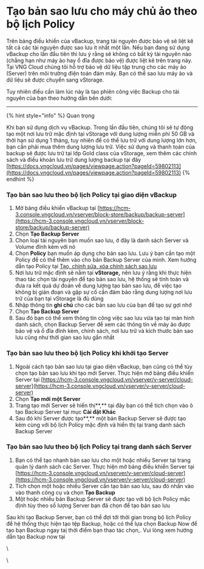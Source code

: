 # Tạo bản sao lưu cho máy chủ ảo theo bộ lịch Policy

Trên bảng điều khiển của vBackup, trang tài nguyên được bảo vệ sẽ liệt kê tất cả các tài nguyên được sao lưu ít nhất một lần. Nếu bạn đang sử dụng vBackup cho lần đầu tiên thì lưu ý rằng sẽ không có bất kỳ tài nguyên nào (chẳng hạn như máy ảo hay ổ đĩa được bảo vệ) được liệt kê trên trang này. Tại VNG Cloud chúng tôi hỗ trợ bảo vệ dữ liệu tập trung cho các máy ảo (Server) trên môi trường điện toán đám mây. Bạn có thể sao lưu máy ảo và dữ liệu sẽ được chuyển sang vStorage.

Tuy nhiên điều cần làm lúc này là tạo phiên công việc Backup cho tài nguyên của bạn theo hướng dẫn bên dưới:

***



{% hint style="info" %}
Quan trọng

Khi bạn sử dụng dịch vụ vBackup. Trong lần đầu tiên, chúng tôi sẽ tự động tạo một nơi lưu trữ mặc định tại vStorage với dung lượng miễn phí 50 GB và thời hạn sử dụng 1 tháng, tuy nhiên để có thể lưu trữ với dung lượng lớn hơn, bạn cần phải mua thêm dung lượng lưu trữ. Việc sử dụng và thanh toán của backup sẽ được lưu trữ tại lớp Gold class của vStorage, xem thêm các chính sách và điều khoản lưu trữ dung lượng backup tại đây [https://docs.vngcloud.vn/pages/viewpage.action?pageId=59802113](https://docs.vngcloud.vn/pages/viewpage.action?pageId=59802113)
{% endhint %}



### **Tạo bản sao lưu theo bộ lịch Policy tại giao diện vBackup** <a href="#taobansaoluuchomaychuaotheobolichpolicy-taobansaoluutheobolichpolicytaigiaodienvbackup" id="taobansaoluuchomaychuaotheobolichpolicy-taobansaoluutheobolichpolicytaigiaodienvbackup"></a>

1. Mở bảng điều khiển vBackup tại [https://hcm-3.console.vngcloud.vn/vserver/block-store/backup/backup-server](https://hcm-3.console.vngcloud.vn/vserver/block-store/backup/backup-server)
2. Chọn **Tạo Backup Server**
3. Chọn loại tài nguyên bạn muốn sao lưu, ở đây là danh sách Server và Volume đính kèm với nó
4. Chọn **Policy** bạn muốn áp dụng cho bản sao lưu. Lưu ý bạn cần tạo một Policy để có thể thêm vào cho bản Backup Server của mình. Xem hướng dẫn tạo Policy tại [Tạo, chỉnh sửa, xóa chính sách sao lưu](https://docs.vngcloud.vn/pages/viewpage.action?pageId=49649848\&src=contextnavpagetreemode)
5. Nơi lưu trữ mặc định sẽ nằm tại **vStorage,** nên lưu ý rằng khi thực hiện thao tác chọn tài nguyên để tạo bản sao lưu, hệ thống sẽ tính toán và đưa ra kết quả dự đoán về dung lượng tạo bản sao lưu, để việc tạo không bị gián đoạn và gặp sự cố cần đảm bảo rằng dung lượng nơi lưu trữ của bạn tại vStorage là đủ dùng
6. Nhập thông tin **ghi chú** cho các bản sao lưu của bạn để tạo sự gợi nhớ&#x20;
7. Chọn **Tạo Backup Server**
8. Sau đó bạn có thể xem thông tin công việc sao lưu vừa tạo tại màn hình danh sách, chọn Backup Server để xem các thông tin về máy ảo được bảo vệ và ổ đĩa đính kèm, chính sách, nơi lưu trữ và kích thước bản sao lưu cũng như thời gian sao lưu gần nhất

### **Tạo bản sao lưu theo bộ lịch Policy khi khởi tạo Server** <a href="#taobansaoluuchomaychuaotheobolichpolicy-taobansaoluutheobolichpolicykhikhoitaoserver" id="taobansaoluuchomaychuaotheobolichpolicy-taobansaoluutheobolichpolicykhikhoitaoserver"></a>

1. Ngoài cách tạo bản sao lưu tại giao diện vBackup, bạn cũng có thể tùy chọn tạo bản sao lưu khi tạo mới Server. Thực hiện mở bảng điều khiển Server tại [https://hcm-3.console.vngcloud.vn/vserver/v-server/cloud-server](https://hcm-3.console.vngcloud.vn/vserver/v-server/cloud-server)
2. Chọn **Tạo mới một Server**
3. Trang tạo mới Server sẽ hiển thị**,** tại đây bạn có thể tích chọn vào ô tạo Backup Server tại mục **Cài đặt Khác**
4. Sau đó khi Server được tạo**,** một bản Backup Server sẽ được tạo kèm cùng với bộ lịch Policy mặc định và hiển thị tại trang danh sách Backup Server

### **Tạo bản sao lưu theo bộ lịch Policy tại trang danh sách Server** <a href="#taobansaoluuchomaychuaotheobolichpolicy-taobansaoluutheobolichpolicytaitrangdanhsachserver" id="taobansaoluuchomaychuaotheobolichpolicy-taobansaoluutheobolichpolicytaitrangdanhsachserver"></a>

1. Bạn có thể tạo nhanh bản sao lưu cho một hoặc nhiều Server tại trang quản lý danh sách các Server. Thực hiện mở bảng điều khiển Server tại [https://hcm-3.console.vngcloud.vn/vserver/v-server/cloud-server](https://hcm-3.console.vngcloud.vn/vserver/v-server/cloud-server)
2. Tích chọn một hoặc nhiều Server cần tạo bản sao lưu, sau đó nhấn vào vào thanh công cụ và chọn **Tạo Backup**
3. Một hoặc nhiều bản Backup Server sẽ được tạo với bộ lịch Policy mặc định tùy theo số lượng Server bạn đã chọn để tạo bản sao lưu

Sau khi tạo Backup Server, bạn có thể đợi tới thời gian trong bộ lịch Policy để hệ thống thực hiện tạo tệp Backup, hoặc có thể lựa chọn Backup Now để tạo bạn Backup ngay taị thời điểm bạn thao tác chọn,. Vui lòng xem hướng dẫn tạo Backup now tại&#x20;

\


\
